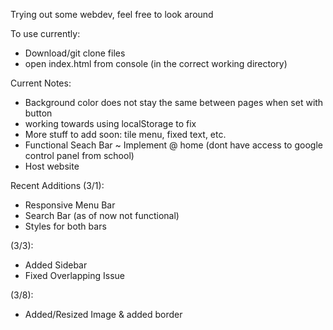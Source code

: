 Trying out some webdev, feel free to look around

To use currently: 
* Download/git clone files 
* open index.html from console (in the correct working directory)


Current Notes:
* Background color does not stay the same between pages when set with button
* working towards using localStorage to fix
* More stuff to add soon: tile menu, fixed text, etc.
* Functional Seach Bar ~ Implement @ home (dont have access to google control panel from school)
* Host website

Recent Additions 
(3/1):
* Responsive Menu Bar
* Search Bar (as of now not functional)
* Styles for both bars

(3/3):
* Added Sidebar
* Fixed Overlapping Issue

(3/8):
* Added/Resized Image & added border



